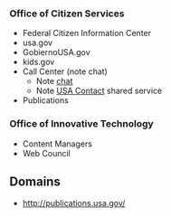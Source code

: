 
### Office of Citizen Services

* Federal Citizen Information Center
 * usa.gov
 * GobiernoUSA.gov
 * kids.gov 
 * Call Center (note chat) 
   * Note [chat]( www.usa.gov/chat)
   * Note [USA Contact](http://www.gsa.gov/portal/content/105215) shared service
 * Publications 
 
### Office of Innovative Technology 




* Content Managers
* Web Council 




## Domains
* http://publications.usa.gov/
